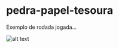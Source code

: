 # pedra-papel-tesoura
Exemplo de rodada jogada...


![alt text](https://github.com/EzequielMagalhaes/pedra-papel-tesoura/blob/master/exemplo-jogo.png)
